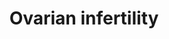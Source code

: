 ---
annotations:
- type: Cell Type Ontology
  value: granulosa cell
- type: Disease Ontology
  value: infertility
- type: Cell Type Ontology
  value: oocyte
- type: Pathway Ontology
  value: urogenital disease pathway
authors:
- Mkutmon
- Fehrhart
- Eweitz
description: 'Ovarian bottleneck genes associated with infertility. A valuable approach
  to the study of infertility is the comparison of mutations of individual human and
  mouse genes associated with infertility phenotypes. The individual gene pages in
  the OKdb (Ovarian Kaleidoscope Database: http://ovary.stanford.edu) contain information
  on associated fertility phenotypes sorted by ovarian and nonovarian defects and
  by subfertility or infertility. If one searches for null mutations (under mutation
  type) causing infertility (infertile - ovarian defect, under female fertility status)
  in mice (under species), 44 gene entries are found. The expression of these infertility
  genes in the oocyte and granulosa cells together with their cellular localization
  is presented in Ovarian Infertility gene map. The theca cell genes are not presented
  because most publications emphasize granulosa cell studies.'
last-edited: 2021-05-07
organisms:
- Bos taurus
redirect_from:
- /index.php/Pathway:WP3116
- /instance/WP3116
schema-jsonld:
- '@context': https://schema.org/
  '@id': https://wikipathways.github.io/pathways/WP3116.html
  '@type': Dataset
  creator:
    '@type': Organization
    name: WikiPathways
  description: 'Ovarian bottleneck genes associated with infertility. A valuable approach
    to the study of infertility is the comparison of mutations of individual human
    and mouse genes associated with infertility phenotypes. The individual gene pages
    in the OKdb (Ovarian Kaleidoscope Database: http://ovary.stanford.edu) contain
    information on associated fertility phenotypes sorted by ovarian and nonovarian
    defects and by subfertility or infertility. If one searches for null mutations
    (under mutation type) causing infertility (infertile - ovarian defect, under female
    fertility status) in mice (under species), 44 gene entries are found. The expression
    of these infertility genes in the oocyte and granulosa cells together with their
    cellular localization is presented in Ovarian Infertility gene map. The theca
    cell genes are not presented because most publications emphasize granulosa cell
    studies.'
  keywords:
  - PTGER2
  - NCOR1
  - CYP19A1
  - ATM
  - TF2D
  - SMAD3
  - MLH1
  - ZP2
  - CDKN1B
  - FSHR
  - DAZL
  - EGR1
  - BMPR1B
  - CCND2
  - MSH5
  - ESR2
  - LHCGR
  - INHA
  - VDR
  - SMPD1
  - NR5A1
  - FIGLA
  - PRLR
  - CEBPB
  - GDF9
  - ZP3
  - CDK4
  - GJA4
  - PGR
  - NRIP1
  - DMC1
  - SYNE2
  license: CC0
  name: Ovarian infertility
seo: CreativeWork
title: Ovarian infertility
wpid: WP3116
---